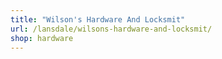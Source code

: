 ```yaml
---
title: "Wilson's Hardware And Locksmit"
url: /lansdale/wilsons-hardware-and-locksmit/
shop: hardware
---
```

